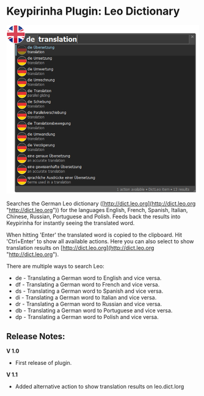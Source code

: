 Keypirinha Plugin: Leo Dictionary
=========

![Searching with leo](images/screenshot_en_de_translate.png)

Searches the German Leo dictionary ([http://dict.leo.org](http://dict.leo.org "http://dict.leo.org")) for the languages English, French, Spanish, Italian, Chinese, Russian, Portuguese and Polish. Feeds back the results into Keypirinha for instantly seeing the translated word.

When hitting 'Enter' the translated word is copied to the clipboard. Hit 'Ctrl+Enter' to show all available actions. Here you can also select to show translation results on [http://dict.leo.org](http://dict.leo.org "http://dict.leo.org").

There are multiple ways to search Leo:

* de - Translating a German word to English and vice versa.
* df - Translating a German word to French and vice versa.
* ds - Translating a German word to Spanish and vice versa.
* di - Translating a German word to Italian and vice versa.
* dr - Translating a German word to Russian and vice versa.
* db - Translating a German word to Portuguese and vice versa.
* dp - Translating a German word to Polish and vice versa.


## Release Notes:

**V 1.0**
- First release of plugin.

**V 1.1**
- Added alternative action to show translation results on leo.dict.lorg
